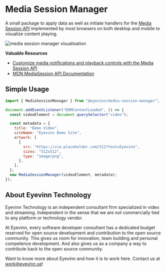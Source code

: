 Media Session Manager
===

A small package to apply data as well as initiate handlers for the [Media Session API](https://developer.mozilla.org/en-US/docs/Web/API/MediaSession) implemented by most browsers on both desktop and mobile to visualize content playing.

![media session manager visualisation](https://web-dev.imgix.net/image/admin/qwTz64KKq4rq7WeA3rlT.jpg?auto=format&w=1600)

**Valuable Resources**

- [Customize media notifications and playback controls with the Media Session API](https://web.dev/media-session/)
- [MDN MediaSession API Documentation](https://developer.mozilla.org/en-US/docs/Web/API/MediaSession)

## Simple Usage

```js
import { MediaSessionManager } from "@eyevinn/media-session-manager";

document.addEventListener("DOMContentLoaded", () => {
  const videoElement = document.querySelector("video");

  const metadata = {
    title: "Demo Video",
    siteName: "Eyevinn Demo Site",
    artwork: [
      {
        src: "https://via.placeholder.com/512?text=Eyevinn",
        sizes: "512x512",
        type: "image/png",
      },
    ],
  };
  new MediaSessionManager(videoElement, metadata);
});
```

## About Eyevinn Technology

Eyevinn Technology is an independent consultant firm specialized in video and streaming. Independent in the sense that we are not commercially tied to any platform or technology vendor.

At Eyevinn, every software developer consultant has a dedicated budget reserved for open source development and contribution to the open source community. This gives us room for innovation, team building and personal competence development. And also gives us as a company a way to contribute back to the open source community.

Want to know more about Eyevinn and how it is to work here. Contact us at work@eyevinn.se!
